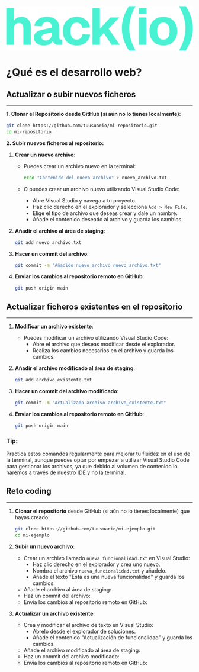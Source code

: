 <div style="text-align: center;">
  <img src="https://github.com/Hack-io-Data/Imagenes/blob/main/01-LogosHackio/logo_celeste@4x.png?raw=true" alt="logo hack(io)" />
</div>

# ¿Qué es el desarrollo web?
## Actualizar o subir nuevos ficheros

---

**1. Clonar el Repositorio desde GitHub (si aún no lo tienes localmente):**

```bash
git clone https://github.com/tuusuario/mi-repositorio.git
cd mi-repositorio
```

**2. Subir nuevos ficheros al repositorio:**

1. **Crear un nuevo archivo**:
    - Puedes crear un archivo nuevo en la terminal:
        
        ```bash
        echo "Contenido del nuevo archivo" > nuevo_archivo.txt
        ```
        
    - O puedes crear un archivo nuevo utilizando Visual Studio Code:
        - Abre Visual Studio y navega a tu proyecto.
        - Haz clic derecho en el explorador y selecciona `Add > New File`.
        - Elige el tipo de archivo que deseas crear y dale un nombre.
        - Añade el contenido deseado al archivo y guarda los cambios.
2. **Añadir el archivo al área de staging**:
    
    ```bash
    git add nuevo_archivo.txt
    ```
    
3. **Hacer un commit del archivo**:
    
    ```bash
    git commit -m "Añadido nuevo archivo nuevo_archivo.txt"
    ```
    
4. **Enviar los cambios al repositorio remoto en GitHub**:
    
    ```bash
    git push origin main
    ```
    

## **Actualizar ficheros existentes en el repositorio**

---

1. **Modificar un archivo existente**:
    - Puedes modificar un archivo utilizando Visual Studio Code:
        - Abre el archivo que deseas modificar desde el explorador.
        - Realiza los cambios necesarios en el archivo y guarda los cambios.
2. **Añadir el archivo modificado al área de staging**:
    
    ```bash
    git add archivo_existente.txt
    ```
    
3. **Hacer un commit del archivo modificado**:
    
    ```bash
    git commit -m "Actualizado archivo archivo_existente.txt"
    ```
    
4. **Enviar los cambios al repositorio remoto en GitHub**:
    
    ```bash
    git push origin main
    ```
    

### Tip:

Practica estos comandos regularmente para mejorar tu fluidez en el uso de la terminal, aunque puedes optar por empezar a utilizar Visual Studio Code para gestionar los archivos, ya que debido al volumen de contenido lo haremos a través de nuestro IDE y no la terminal.

## Reto coding

---

1. **Clonar el repositorio** desde GitHub (si aún no lo tienes localmente) que hayas creado:
    
    ```bash
    git clone https://github.com/tuusuario/mi-ejemplo.git
    cd mi-ejemplo
    ```
    
2. **Subir un nuevo archivo**:
    - Crear un archivo llamado `nueva_funcionalidad.txt` en Visual Studio:
        - Haz clic derecho en el explorador y crea uno nuevo.
        - Nombra el archivo `nueva_funcionalidad.txt` y añadelo.
        - Añade el texto "Esta es una nueva funcionalidad" y guarda los cambios.
    - Añade el archivo al área de staging:
    - Haz un commit del archivo:
    - Envia los cambios al repositorio remoto en GitHub:
3. **Actualizar un archivo existente**:
    - Crea y modificar el archivo de texto en Visual Studio:
        - Abrelo desde el explorador de soluciones.
        - Añade el contenido "Actualización de funcionalidad" y guarda los cambios.
    - Añade el archivo modificado al área de staging:
    - Haz un commit del archivo modificado:
    - Envia los cambios al repositorio remoto en GitHub: